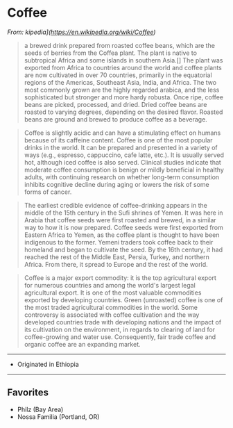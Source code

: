 # Coffee

*From: kipedia](https://en.wikipedia.org/wiki/Coffee)*

> a brewed drink prepared from roasted coffee beans, which are the seeds of berries from the Coffea plant. The plant is native to subtropical Africa and some islands in southern Asia.[] The plant was exported from Africa to countries around the world and coffee plants are now cultivated in over 70 countries, primarily in the equatorial regions of the Americas, Southeast Asia, India, and Africa. The two most commonly grown are the highly regarded arabica, and the less sophisticated but stronger and more hardy robusta. Once ripe, coffee beans are picked, processed, and dried. Dried coffee beans are roasted to varying degrees, depending on the desired flavor. Roasted beans are ground and brewed to produce coffee as a beverage.

> Coffee is slightly acidic and can have a stimulating effect on humans because of its caffeine content. Coffee is one of the most popular drinks in the world. It can be prepared and presented in a variety of ways (e.g., espresso, cappuccino, cafe latte, etc.). It is usually served hot, although iced coffee is also served. Clinical studies indicate that moderate coffee consumption is benign or mildly beneficial in healthy adults, with continuing research on whether long-term consumption inhibits cognitive decline during aging or lowers the risk of some forms of cancer.

> The earliest credible evidence of coffee-drinking appears in the middle of the 15th century in the Sufi shrines of Yemen. It was here in Arabia that coffee seeds were first roasted and brewed, in a similar way to how it is now prepared. Coffee seeds were first exported from Eastern Africa to Yemen, as the coffee plant is thought to have been indigenous to the former. Yemeni traders took coffee back to their homeland and began to cultivate the seed. By the 16th century, it had reached the rest of the Middle East, Persia, Turkey, and northern Africa. From there, it spread to Europe and the rest of the world.

> Coffee is a major export commodity: it is the top agricultural export for numerous countries and among the world's largest legal agricultural export. It is one of the most valuable commodities exported by developing countries. Green (unroasted) coffee is one of the most traded agricultural commodities in the world. Some controversy is associated with coffee cultivation and the way developed countries trade with developing nations and the impact of its cultivation on the environment, in regards to clearing of land for coffee-growing and water use. Consequently, fair trade coffee and organic coffee are an expanding market.

---

-   Originated in Ethiopia

---

## Favorites

-   Philz (Bay Area)
-   Nossa Familia (Portland, OR)
